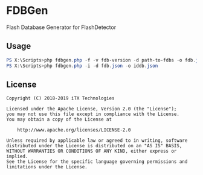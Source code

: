# FDBGen

Flash Database Generator for FlashDetector

## Usage

```powershell
PS X:\Scripts>php fdbgen.php -f -v fdb-version -d path-to-fdbs -o fdb.json
PS X:\Scripts>php fdbgen.php -i -d fdb.json -o iddb.json
```

## License

    Copyright (C) 2018-2019 iTX Technologies

    Licensed under the Apache License, Version 2.0 (the "License");
    you may not use this file except in compliance with the License.
    You may obtain a copy of the License at

        http://www.apache.org/licenses/LICENSE-2.0

    Unless required by applicable law or agreed to in writing, software
    distributed under the License is distributed on an "AS IS" BASIS,
    WITHOUT WARRANTIES OR CONDITIONS OF ANY KIND, either express or implied.
    See the License for the specific language governing permissions and
    limitations under the License.
